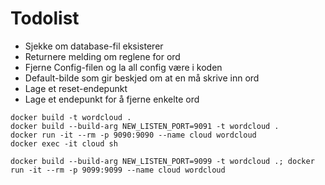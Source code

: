 # Todolist
- Sjekke om database-fil eksisterer
- Returnere melding om reglene for ord
- Fjerne Config-filen og la all config være i koden
- Default-bilde som gir beskjed om at en må skrive inn ord
- Lage et reset-endepunkt
- Lage et endepunkt for å fjerne enkelte ord

```
docker build -t wordcloud .
docker build --build-arg NEW_LISTEN_PORT=9091 -t wordcloud .
docker run -it --rm -p 9090:9090 --name cloud wordcloud
docker exec -it cloud sh

docker build --build-arg NEW_LISTEN_PORT=9099 -t wordcloud .; docker run -it --rm -p 9099:9099 --name cloud wordcloud
```